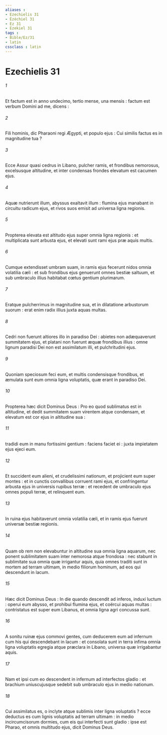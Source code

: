 ```yaml
---
aliases : 
- Ezechielis 31
- Ézéchiel 31
- Ez 31
- Ezekiel 31
tags : 
- Bible/Ez/31
- latin
cssclass : latin
---
```


# Ezechielis 31

###### 1
Et factum est in anno undecimo, tertio mense, una mensis : factum est verbum Domini ad me, dicens :
###### 2
Fili hominis, dic Pharaoni regi Ægypti, et populo ejus : Cui similis factus es in magnitudine tua ?
###### 3
Ecce Assur quasi cedrus in Libano, pulcher ramis, et frondibus nemorosus, excelsusque altitudine, et inter condensas frondes elevatum est cacumen ejus.
###### 4
Aquæ nutrierunt illum, abyssus exaltavit illum : flumina ejus manabant in circuitu radicum ejus, et rivos suos emisit ad universa ligna regionis.
###### 5
Propterea elevata est altitudo ejus super omnia ligna regionis : et multiplicata sunt arbusta ejus, et elevati sunt rami ejus præ aquis multis.
###### 6
Cumque extendisset umbram suam, in ramis ejus fecerunt nidos omnia volatilia cæli : et sub frondibus ejus genuerunt omnes bestiæ saltuum, et sub umbraculo illius habitabat cœtus gentium plurimarum.
###### 7
Eratque pulcherrimus in magnitudine sua, et in dilatatione arbustorum suorum : erat enim radix illius juxta aquas multas.
###### 8
Cedri non fuerunt altiores illo in paradiso Dei : abietes non adæquaverunt summitatem ejus, et platani non fuerunt æquæ frondibus illius : omne lignum paradisi Dei non est assimilatum illi, et pulchritudini ejus.
###### 9
Quoniam speciosum feci eum, et multis condensisque frondibus, et æmulata sunt eum omnia ligna voluptatis, quæ erant in paradiso Dei.
###### 10
Propterea hæc dicit Dominus Deus : Pro eo quod sublimatus est in altitudine, et dedit summitatem suam virentem atque condensam, et elevatum est cor ejus in altitudine sua :
###### 11
tradidi eum in manu fortissimi gentium : faciens faciet ei : juxta impietatem ejus ejeci eum.
###### 12
Et succident eum alieni, et crudelissimi nationum, et projicient eum super montes : et in cunctis convallibus corruent rami ejus, et confringentur arbusta ejus in universis rupibus terræ : et recedent de umbraculo ejus omnes populi terræ, et relinquent eum.
###### 13
In ruina ejus habitaverunt omnia volatilia cæli, et in ramis ejus fuerunt universæ bestiæ regionis.
###### 14
Quam ob rem non elevabuntur in altitudine sua omnia ligna aquarum, nec ponent sublimitatem suam inter nemorosa atque frondosa : nec stabunt in sublimitate sua omnia quæ irrigantur aquis, quia omnes traditi sunt in mortem ad terram ultimam, in medio filiorum hominum, ad eos qui descendunt in lacum.
###### 15
Hæc dicit Dominus Deus : In die quando descendit ad inferos, induxi luctum : operui eum abysso, et prohibui flumina ejus, et coërcui aquas multas : contristatus est super eum Libanus, et omnia ligna agri concussa sunt.
###### 16
A sonitu ruinæ ejus commovi gentes, cum deducerem eum ad infernum cum his qui descendebant in lacum : et consolata sunt in terra infima omnia ligna voluptatis egregia atque præclara in Libano, universa quæ irrigabantur aquis.
###### 17
Nam et ipsi cum eo descendent in infernum ad interfectos gladio : et brachium uniuscujusque sedebit sub umbraculo ejus in medio nationum.
###### 18
Cui assimilatus es, o inclyte atque sublimis inter ligna voluptatis ? ecce deductus es cum lignis voluptatis ad terram ultimam : in medio incircumcisorum dormies, cum eis qui interfecti sunt gladio : ipse est Pharao, et omnis multitudo ejus, dicit Dominus Deus.
